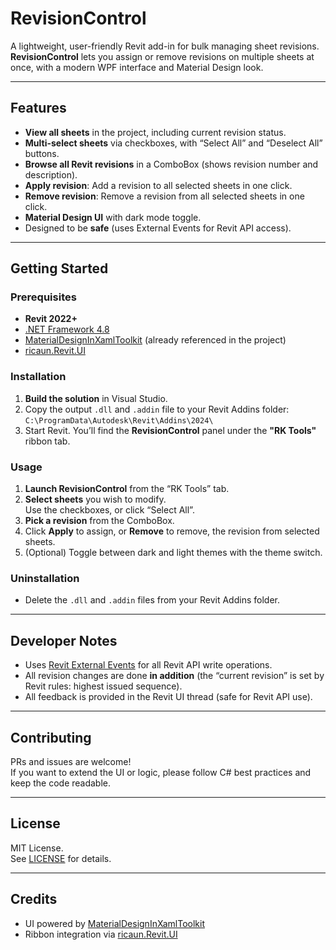 # RevisionControl

A lightweight, user-friendly Revit add-in for bulk managing sheet revisions.  
**RevisionControl** lets you assign or remove revisions on multiple sheets at once, with a modern WPF interface and Material Design look.

---

## Features

- **View all sheets** in the project, including current revision status.
- **Multi-select sheets** via checkboxes, with “Select All” and “Deselect All” buttons.
- **Browse all Revit revisions** in a ComboBox (shows revision number and description).
- **Apply revision**: Add a revision to all selected sheets in one click.
- **Remove revision**: Remove a revision from all selected sheets in one click.
- **Material Design UI** with dark mode toggle.
- Designed to be **safe** (uses External Events for Revit API access).

---

## Getting Started

### Prerequisites

- **Revit 2022+**
- [.NET Framework 4.8](https://dotnet.microsoft.com/download/dotnet-framework/net48)
- [MaterialDesignInXamlToolkit](https://github.com/MaterialDesignInXAML/MaterialDesignInXamlToolkit) (already referenced in the project)
- [ricaun.Revit.UI](https://github.com/ricaun-io)

### Installation

1. **Build the solution** in Visual Studio.
2. Copy the output `.dll` and `.addin` file to your Revit Addins folder:  
   `C:\ProgramData\Autodesk\Revit\Addins\2024\`
3. Start Revit. You’ll find the **RevisionControl** panel under the **"RK Tools"** ribbon tab.

### Usage

1. **Launch RevisionControl** from the “RK Tools” tab.
2. **Select sheets** you wish to modify.  
   Use the checkboxes, or click “Select All”.
3. **Pick a revision** from the ComboBox.
4. Click **Apply** to assign, or **Remove** to remove, the revision from selected sheets.
5. (Optional) Toggle between dark and light themes with the theme switch.

### Uninstallation

- Delete the `.dll` and `.addin` files from your Revit Addins folder.

---

## Developer Notes

- Uses [Revit External Events](https://www.revitapidocs.com/2024/daea087c-cf8e-d681-9120-42ff4b9ebf3d.htm) for all Revit API write operations.
- All revision changes are done **in addition** (the “current revision” is set by Revit rules: highest issued sequence).
- All feedback is provided in the Revit UI thread (safe for Revit API use).

---

## Contributing

PRs and issues are welcome!  
If you want to extend the UI or logic, please follow C# best practices and keep the code readable.

---

## License

MIT License.  
See [LICENSE](LICENSE) for details.

---

## Credits

- UI powered by [MaterialDesignInXamlToolkit](https://github.com/MaterialDesignInXAML/MaterialDesignInXamlToolkit)
- Ribbon integration via [ricaun.Revit.UI](https://github.com/ricaun-io)
